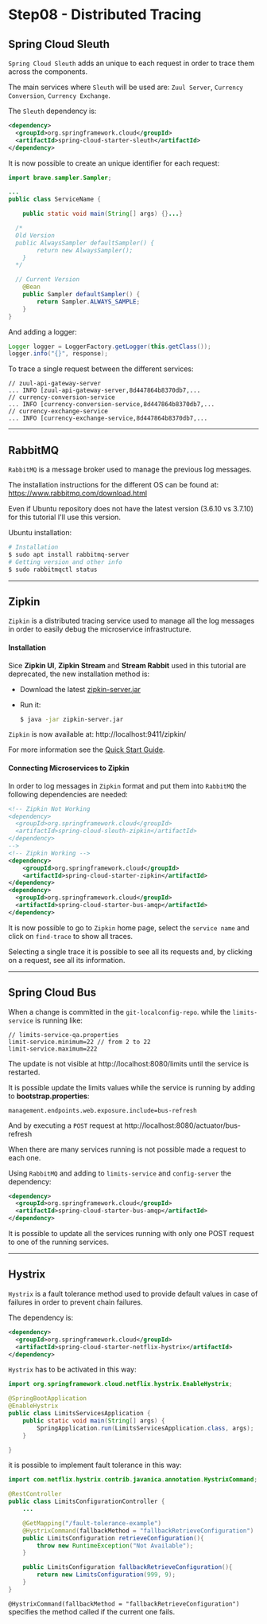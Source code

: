 # Step08 - Distributed Tracing

## Spring Cloud Sleuth

`Spring Cloud Sleuth` adds an unique to each request in order to trace them across the components.

The main services where `Sleuth` will be used are: `Zuul Server`, `Currency Conversion`, `Currency Exchange`.

The `Sleuth` dependency is:

```xml
<dependency>
  <groupId>org.springframework.cloud</groupId>
  <artifactId>spring-cloud-starter-sleuth</artifactId>
</dependency>
```

It is now possible to create an unique identifier for each request:

```java
import brave.sampler.Sampler;

...
public class ServiceName {

	public static void main(String[] args) {}...}

  /*
  Old Version
  public AlwaysSampler defaultSampler() {
		return new AlwaysSampler();
	}
  */

  // Current Version
	@Bean
	public Sampler defaultSampler() {
		return Sampler.ALWAYS_SAMPLE;
	}
}
```

And adding a logger:

```java
Logger logger = LoggerFactory.getLogger(this.getClass());
logger.info("{}", response);
```

To trace a single request between the different services:

```
// zuul-api-gateway-server
... INFO [zuul-api-gateway-server,8d447864b8370db7,...
// currency-conversion-service
... INFO [currency-conversion-service,8d447864b8370db7,...
// currency-exchange-service
... INFO [currency-exchange-service,8d447864b8370db7,...
```

---

## RabbitMQ

`RabbitMQ` is a message broker used to manage the previous log messages.

The installation instructions for the different OS can be found at: https://www.rabbitmq.com/download.html

Even if Ubuntu repository does not have the latest version (3.6.10 vs 3.7.10) for this tutorial I'll use this version.

Ubuntu installation:

```bash
# Installation
$ sudo apt install rabbitmq-server
# Getting version and other info
$ sudo rabbitmqctl status
```

---

## Zipkin

`Zipkin` is a distributed tracing service used to manage all the log messages in order to easily debug the microservice infrastructure.

#### Installation

Sice **Zipkin UI**, **Zipkin Stream** and **Stream Rabbit** used in this tutorial are deprecated, the new installation method is:

- Download the latest [zipkin-server.jar](https://search.maven.org/remote_content?g=io.zipkin.java&a=zipkin-server&v=LATEST&c=exec)

- Run it:
  ```bash
  $ java -jar zipkin-server.jar
  ```
`Zipkin` is now available at: http://localhost:9411/zipkin/

For more information see the [Quick Start Guide](https://zipkin.io/pages/quickstart).

#### Connecting Microservices to Zipkin

In order to log messages in `Zipkin` format and put them  into `RabbitMQ` the following dependencies are needed:

```xml
<!-- Zipkin Not Working
<dependency>
  <groupId>org.springframework.cloud</groupId>
  <artifactId>spring-cloud-sleuth-zipkin</artifactId>
</dependency>
-->
<!-- Zipkin Working -->
<dependency>
    <groupId>org.springframework.cloud</groupId>
    <artifactId>spring-cloud-starter-zipkin</artifactId>
</dependency>
<dependency>
  <groupId>org.springframework.cloud</groupId>
  <artifactId>spring-cloud-starter-bus-amqp</artifactId>
</dependency>
```

It is now possible to go to `Zipkin` home page, select the `service name` and click on `find-trace` to show all traces.

Selecting a single trace it is possible to see all its requests and, by clicking on a request, see all its information.

---

## Spring Cloud Bus

When a change is committed in the `git-localconfig-repo`. while the `limits-service` is running like:

```
// limits-service-qa.properties
limit-service.minimum=22 // from 2 to 22
limit-service.maximum=222
```

The update is not visible at http://localhost:8080/limits until the service is restarted.

It is possible update the limits values while the service is running by adding to **bootstrap.properties**:
```
management.endpoints.web.exposure.include=bus-refresh
```
And by executing a `POST` request at http://localhost:8080/actuator/bus-refresh

When there are many services running is not possible made a request to each one.

Using `RabbitMQ` and adding to `limits-service` and `config-server` the dependency:

```xml
<dependency>
  <groupId>org.springframework.cloud</groupId>
  <artifactId>spring-cloud-starter-bus-amqp</artifactId>
</dependency>
```

It is possible to update all the services running with only one POST request to one of the running services.

---

## Hystrix

`Hystrix` is a fault tolerance method used to provide default values in case of failures in order to prevent chain failures.

The dependency is:

```xml
<dependency>
  <groupId>org.springframework.cloud</groupId>
  <artifactId>spring-cloud-starter-netflix-hystrix</artifactId>
</dependency>
```

`Hystrix` has to be activated in this way:

```java
import org.springframework.cloud.netflix.hystrix.EnableHystrix;

@SpringBootApplication
@EnableHystrix
public class LimitsServicesApplication {
	public static void main(String[] args) {
		SpringApplication.run(LimitsServicesApplication.class, args);
	}

}
```

it is possible to implement fault tolerance in this way:

```java
import com.netflix.hystrix.contrib.javanica.annotation.HystrixCommand;

@RestController
public class LimitsConfigurationController {
    ...

    @GetMapping("/fault-tolerance-example")
    @HystrixCommand(fallbackMethod = "fallbackRetrieveConfiguration")
    public LimitsConfiguration retrieveConfiguration(){
        throw new RuntimeException("Not Available");
    }

    public LimitsConfiguration fallbackRetrieveConfiguration(){
        return new LimitsConfiguration(999, 9);
    }
}
```

`@HystrixCommand(fallbackMethod = "fallbackRetrieveConfiguration")` specifies the method called if the current one fails.
